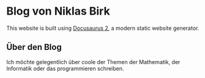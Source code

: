 # Blog von Niklas Birk

This website is built using [Docusaurus 2](https://docusaurus.io/), a modern static website generator.

## Über den Blog

Ich möchte gelegentlich über coole der Themen der Mathematik, der Informatik oder das programmieren schreiben.

